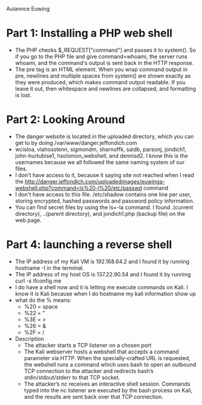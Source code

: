 Auiannce Euwing
# Part 1: Installing a PHP web shell
- The PHP checks $_REQUEST["command"] and passes it to system(). So if you go to the PHP file and give command=whoami, the server runs whoami, and the command's output is sent back in the HTTP response.
- The pre tag is an HTML element. When you wrap command output in pre, newlines and multiple spaces from system() are shown exactly as they were produced, which makes command output readable. If you leave it out, then whitespace and newlines are collapsed, and formatting is lost.

# Part 2: Looking Around
- The danger website is located in the uploaded directory, which you can get to by doing  /var/www/danger.jeffondich.com
- wcisloa, vlahosstenn, sigmondm, sharnoffk, saidb, parsonj, jondich1, john-hurtubise1, hsolomon_webshell, and dennisd2. I know this is the usernames because we all followed the same naming system of our files.
- I don't have access to it, because it saying site not reached when I read the http://danger.jeffondich.com/uploadedimages/euwinga-webshell.php?command=ls%20-l%20/etc/passwd command
- I don't have access to this file. /etc/shadow contains one line per user, storing encrypted, hashed passwords and password policy information.
- You can find secret files by using the ls+-la command. I found  .(current directory), ..(parent directory), and jondich1.php (backup file) on the web page. 

# Part 4: launching a reverse shell
- The IP address of my Kali VM is 192.168.64.2 and I found it by running hostname -I in the terminal.
- The IP address of my host OS is 137.22.90.54 and I found it by running  curl -s ifconfig.me
- I do have a shell now and it is letting me execute commands on Kali. I know it is Kali because when I do hostname my kali information show up
- what do the % means:
   - %20 = space
   - %22 = "
   - %3E = >
   - %26 = &
   - %2F = /
- Description
   - The attacker starts a TCP listener on a chosen port
   - The Kali webserver hosts a webshell that accepts a command parameter via HTTP. When the specially-crafted URL is requested, the webshell runs a command which uses bash to open an outbound TCP connection to the attacker and redirects bash’s stdin/stdout/stderr to that TCP socket.
   - The attacker’s nc receives an interactive shell session. Commands typed into the nc listener are executed by the bash process on Kali, and the results are sent back over that TCP connection.
     
  
